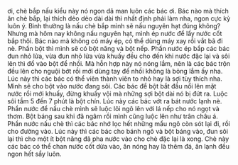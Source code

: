 ơi, chè bắp nấu kiểu này nó ngon dã man luôn các bác ơi. Bác nào mà thích ăn chè bắp, lại thích dẻo dẻo dài dài thì nhất định phải làm nha, ngon cực kỳ luôn ý. Bình thường là nấu chè bắp mình sẽ nấu nguyên hạt đúng không? Nhưng mà hôm nay không nấu nguyên hạt, mình ép nước để lấy nước cốt bắp thôi. Bác nào mà không có máy ép, có thể dùng máy xay rồi vắt bã đi nè. Phần bột thì mình sẽ có bột năng và bột nếp. Phần nước ép bắp các bác đun nhỏ lửa, vừa đun nhỏ lửa vừa khuấy đều cho đến khi nước đặc lại và sôi lên thì đổ vào bột để nhồi. Mà hỗn hợp này nó nóng lắm, nên là các bác trộn đều lên cho nguội bớt rồi mới dùng tay để nhồi không là bỏng lắm ấy nha. Lúc này thì các bác có thể viên thành viên to nhỏ hay là sợi tùy thích nha. Mình sẽ cho bột vào nước đang sôi. Các bác để bột bắt đầu nổi lên mặt nước rồi mới khuấy, đừng khuấy vội mà những sợi bột dài nó bị đứt ra. Luộc sôi tầm 5 đến 7 phút là bột chín. Lúc này các bác vớt ra bát nước lạnh nè. Phần nước để nấu chè mình sẽ luộc lõi ngô lên với lá nếp cho nó ngọt và thơm. Bột báng sau khi đã ngâm rồi mình cũng luộc lên như trân châu á. Phần nước nấu chè thì các bác nhớ lọc hết những mẩu ngô còn sót lại đi, rồi cho đường vào. Lúc này thì các bác cho bánh ngô và bột báng vào, đun sôi lại thì cho một ít bột năng đã pha nước vào cho chè đặc lại là xong. Chè này các bác có thể chan nước cốt dừa vào, ăn nóng hay là thêm đá, ăn lạnh đều ngon hết sẩy luôn.